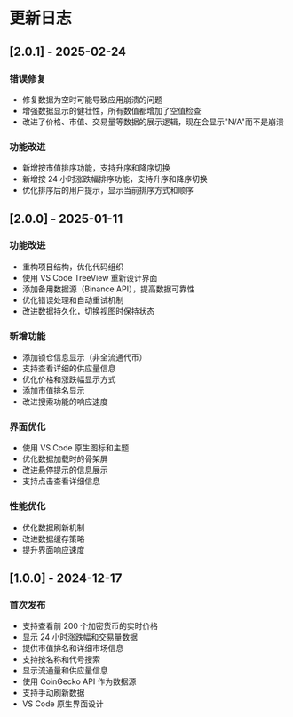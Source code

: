 # 更新日志

## [2.0.1] - 2025-02-24

### 错误修复

- 修复数据为空时可能导致应用崩溃的问题
- 增强数据显示的健壮性，所有数值都增加了空值检查
- 改进了价格、市值、交易量等数据的展示逻辑，现在会显示"N/A"而不是崩溃

### 功能改进

- 新增按市值排序功能，支持升序和降序切换
- 新增按 24 小时涨跌幅排序功能，支持升序和降序切换
- 优化排序后的用户提示，显示当前排序方式和顺序

## [2.0.0] - 2025-01-11

### 功能改进

- 重构项目结构，优化代码组织
- 使用 VS Code TreeView 重新设计界面
- 添加备用数据源（Binance API），提高数据可靠性
- 优化错误处理和自动重试机制
- 改进数据持久化，切换视图时保持状态

### 新增功能

- 添加锁仓信息显示（非全流通代币）
- 支持查看详细的供应量信息
- 优化价格和涨跌幅显示方式
- 添加市值排名显示
- 改进搜索功能的响应速度

### 界面优化

- 使用 VS Code 原生图标和主题
- 优化数据加载时的骨架屏
- 改进悬停提示的信息展示
- 支持点击查看详细信息

### 性能优化

- 优化数据刷新机制
- 改进数据缓存策略
- 提升界面响应速度

## [1.0.0] - 2024-12-17

### 首次发布

- 支持查看前 200 个加密货币的实时价格
- 显示 24 小时涨跌幅和交易量数据
- 提供市值排名和详细市场信息
- 支持按名称和代号搜索
- 显示流通量和供应量信息
- 使用 CoinGecko API 作为数据源
- 支持手动刷新数据
- VS Code 原生界面设计

